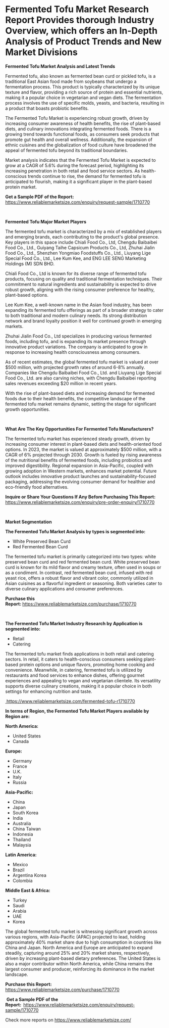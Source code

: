 <p><h1>Fermented Tofu Market Research Report Provides thorough Industry Overview, which offers an In-Depth Analysis of Product Trends and New Market Divisions</h1></p><p><strong>Fermented Tofu Market Analysis and Latest Trends</strong></p>
<p><p>Fermented tofu, also known as fermented bean curd or pickled tofu, is a traditional East Asian food made from soybeans that undergo a fermentation process. This product is typically characterized by its unique texture and flavor, providing a rich source of protein and essential nutrients, making it a popular choice in vegetarian and vegan diets. The fermentation process involves the use of specific molds, yeasts, and bacteria, resulting in a product that boasts probiotic benefits. </p><p>The Fermented Tofu Market is experiencing robust growth, driven by increasing consumer awareness of health benefits, the rise of plant-based diets, and culinary innovations integrating fermented foods. There is a growing trend towards functional foods, as consumers seek products that promote gut health and overall wellness. Additionally, the expansion of ethnic cuisines and the globalization of food culture have broadened the appeal of fermented tofu beyond its traditional boundaries. </p><p>Market analysis indicates that the Fermented Tofu Market is expected to grow at a CAGR of 5.6% during the forecast period, highlighting its increasing penetration in both retail and food service sectors. As health-conscious trends continue to rise, the demand for fermented tofu is anticipated to flourish, making it a significant player in the plant-based protein market.</p></p>
<p><strong>Get a Sample PDF of the Report:&nbsp;</strong> <a href="https://www.reliablemarketsize.com/enquiry/request-sample/1710770?utm_campaign=1143&utm_medium=2&utm_source=Github&utm_content=ia&utm_term=10012025&utm_id=fermented-tofu">https://www.reliablemarketsize.com/enquiry/request-sample/1710770</a></p>
<p>&nbsp;</p>
<p><strong>Fermented Tofu Major Market Players</strong></p>
<p><p>The fermented tofu market is characterized by a mix of established players and emerging brands, each contributing to the product's global presence. Key players in this space include Chiali Food Co., Ltd, Chengdu Baibaibei Food Co., Ltd., Guiyang Taihe Capsicum Products Co., Ltd, Zhuhai Jialin Food Co., Ltd., Shenzhen Yongmiao Foodstuffs Co., Ltd., Liuyang Lige Special Food Co., Ltd., Lee Kum Kee, and ENG LEE SENG Marketing Holdings (M) SDN BHD.</p><p>Chiali Food Co., Ltd is known for its diverse range of fermented tofu products, focusing on quality and traditional fermentation techniques. Their commitment to natural ingredients and sustainability is expected to drive robust growth, aligning with the rising consumer preference for healthy, plant-based options.</p><p>Lee Kum Kee, a well-known name in the Asian food industry, has been expanding its fermented tofu offerings as part of a broader strategy to cater to both traditional and modern culinary needs. Its strong distribution network and brand loyalty position it well for continued growth in emerging markets.</p><p>Zhuhai Jialin Food Co., Ltd specializes in producing various fermented foods, including tofu, and is expanding its market presence through innovative product variations. The company is anticipated to grow in response to increasing health consciousness among consumers.</p><p>As of recent estimates, the global fermented tofu market is valued at over $500 million, with projected growth rates of around 6-8% annually. Companies like Chengdu Baibaibei Food Co., Ltd. and Liuyang Lige Special Food Co., Ltd. are also carving niches, with Chengdu Baibaibei reporting sales revenues exceeding $20 million in recent years.</p><p>With the rise of plant-based diets and increasing demand for fermented foods due to their health benefits, the competitive landscape of the fermented tofu market remains dynamic, setting the stage for significant growth opportunities.</p></p>
<p>&nbsp;</p>
<p><strong>What Are The Key Opportunities For Fermented Tofu Manufacturers?</strong></p>
<p><p>The fermented tofu market has experienced steady growth, driven by increasing consumer interest in plant-based diets and health-oriented food options. In 2023, the market is valued at approximately $500 million, with a CAGR of 6% projected through 2030. Growth is fueled by rising awareness of the nutritional benefits of fermented foods, including probiotics and improved digestibility. Regional expansion in Asia-Pacific, coupled with growing adoption in Western markets, enhances market potential. Future outlook includes innovative product launches and sustainability-focused packaging, addressing the evolving consumer demand for healthier and eco-friendly food alternatives.</p></p>
<p><strong>Inquire or Share Your Questions If Any Before Purchasing This Report:</strong> <a href="https://www.reliablemarketsize.com/enquiry/pre-order-enquiry/1710770?utm_campaign=1143&utm_medium=2&utm_source=Github&utm_content=ia&utm_term=10012025&utm_id=fermented-tofu">https://www.reliablemarketsize.com/enquiry/pre-order-enquiry/1710770</a></p>
<p>&nbsp;</p>
<p><strong>Market Segmentation</strong></p>
<p><strong>The Fermented Tofu Market Analysis by types is segmented into:</strong></p>
<p><ul><li>White Preserved Bean Curd</li><li>Red Fermented Bean Curd</li></ul></p>
<p><p>The fermented tofu market is primarily categorized into two types: white preserved bean curd and red fermented bean curd. White preserved bean curd is known for its mild flavor and creamy texture, often used in soups or as a condiment. In contrast, red fermented bean curd, infused with red yeast rice, offers a robust flavor and vibrant color, commonly utilized in Asian cuisines as a flavorful ingredient or seasoning. Both varieties cater to diverse culinary applications and consumer preferences.</p></p>
<p><strong>Purchase this Report:&nbsp;</strong><a href="https://www.reliablemarketsize.com/purchase/1710770?utm_campaign=1143&utm_medium=2&utm_source=Github&utm_content=ia&utm_term=10012025&utm_id=fermented-tofu">https://www.reliablemarketsize.com/purchase/1710770</a></p>
<p>&nbsp;</p>
<p><strong>The Fermented Tofu Market Industry Research by Application is segmented into:</strong></p>
<p><ul><li>Retail</li><li>Catering</li></ul></p>
<p><p>The fermented tofu market finds applications in both retail and catering sectors. In retail, it caters to health-conscious consumers seeking plant-based protein options and unique flavors, promoting home cooking and convenience. Meanwhile, in catering, fermented tofu is utilized by restaurants and food services to enhance dishes, offering gourmet experiences and appealing to vegan and vegetarian clientele. Its versatility supports diverse culinary creations, making it a popular choice in both settings for enhancing nutrition and taste.</p></p>
<p><a href="https://www.reliablemarketsize.com/fermented-tofu-r1710770?utm_campaign=1143&utm_medium=2&utm_source=Github&utm_content=ia&utm_term=10012025&utm_id=fermented-tofu">&nbsp;https://www.reliablemarketsize.com/fermented-tofu-r1710770</a></p>
<p><strong>In terms of Region, the Fermented Tofu Market Players available by Region are:</strong></p>
<p>
    <p> <strong> North America: </strong>
        <ul>
            <li>United States</li>
            <li>Canada</li>
        </ul>
        </p> 
    <p> <strong> Europe: </strong>
        <ul>
            <li>Germany</li>
            <li>France</li>
            <li>U.K.</li>
            <li>Italy</li>
            <li>Russia</li>
        </ul>
        </p> 
    <p> <strong> Asia-Pacific: </strong>
        <ul>
            <li>China</li>
            <li>Japan</li>
            <li>South Korea</li>
            <li>India</li>
            <li>Australia</li>
            <li>China Taiwan</li>
            <li>Indonesia</li>
            <li>Thailand</li>
            <li>Malaysia</li>
        </ul>
        </p> 
    <p> <strong> Latin America: </strong>
        <ul>
            <li>Mexico</li>
            <li>Brazil</li>
            <li>Argentina Korea</li>
            <li>Colombia</li>
        </ul>
        </p> 
    <p> <strong> Middle East & Africa: </strong>
        <ul>
            <li>Turkey</li>
            <li>Saudi</li>
            <li>Arabia</li>
            <li>UAE</li>
            <li>Korea</li>
        </ul>
    </p>
    </p>
<p><p>The global fermented tofu market is witnessing significant growth across various regions, with Asia-Pacific (APAC) projected to lead, holding approximately 40% market share due to high consumption in countries like China and Japan. North America and Europe are anticipated to expand steadily, capturing around 25% and 20% market shares, respectively, driven by increasing plant-based dietary preferences. The United States is also a major contributor within North America, while China remains the largest consumer and producer, reinforcing its dominance in the market landscape.</p></p>
<p><strong>Purchase this Report: </strong><a href="https://www.reliablemarketsize.com/purchase/1710770?utm_campaign=1143&utm_medium=2&utm_source=Github&utm_content=ia&utm_term=10012025&utm_id=fermented-tofu">https://www.reliablemarketsize.com/purchase/1710770</a></p>
<p>&nbsp;<strong>Get a Sample PDF of the Report:&nbsp;&nbsp;</strong><a href="https://www.reliablemarketsize.com/enquiry/request-sample/1710770?utm_campaign=1143&utm_medium=2&utm_source=Github&utm_content=ia&utm_term=10012025&utm_id=fermented-tofu">https://www.reliablemarketsize.com/enquiry/request-sample/1710770</a></p>
<p><strong></strong></p>
<p>Check more reports on <a href="https://www.reliablemarketsize.com/?utm_campaign=1143&utm_medium=2&utm_source=Github&utm_content=ia&utm_term=10012025&utm_id=fermented-tofu">https://www.reliablemarketsize.com/</a></p>